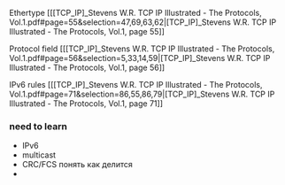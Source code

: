 
Ethertype
[[[TCP_IP]_Stevens W.R. TCP IP Illustrated - The Protocols, Vol.1.pdf#page=55&selection=47,69,63,62|[TCP_IP]_Stevens W.R. TCP IP Illustrated - The Protocols, Vol.1, page 55]]

Protocol field
[[[TCP_IP]_Stevens W.R. TCP IP Illustrated - The Protocols, Vol.1.pdf#page=56&selection=5,33,14,59|[TCP_IP]_Stevens W.R. TCP IP Illustrated - The Protocols, Vol.1, page 56]]

IPv6 rules
[[[TCP_IP]_Stevens W.R. TCP IP Illustrated - The Protocols, Vol.1.pdf#page=71&selection=86,55,86,79|[TCP_IP]_Stevens W.R. TCP IP Illustrated - The Protocols, Vol.1, page 71]]


### need to learn
- IPv6
- multicast
- CRC/FCS понять как делится
- 